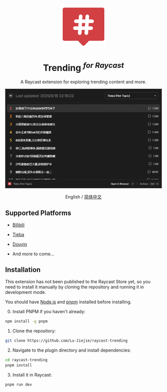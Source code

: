 <p align="center">
  <img src="./assets/icon@dark.png" alt="Recent Projects Icon" height="140">
</p>

<h1 align="center">
Trending <sup><em>for Raycast</em></sup>
</h1>

<p align="center">
A Raycast extension for exploring trending content and more.
</p>
<img width="862" src="./metadata/trending-1.png">

<p align="center">
  English / <a href="./README.md">简体中文</a>
</p>

## Supported Platforms

- [Bilibili](https://www.bilibili.com/)
- [Tieba](https://tieba.baidu.com/)
- [Douyin](https://www.douyin.com/)

- And more to come...

## Installation

This extension has not been published to the Raycast Store yet, so you need to install it manually by cloning the repository and running it in development mode.

You should have [Node.js](https://nodejs.org/en/download/) and [pnpm](https://pnpm.io/installation) installed before installing.

0. Install PNPM if you haven't already:
```bash
npm install -g pnpm
```

1. Clone the repository:
```bash
git clone https://github.com/Lu-Jiejie/raycast-trending
```

2. Navigate to the plugin directory and install dependencies:
```bash
cd raycast-trending
pnpm install
```

3. Install it in Raycast:
```bash
pnpm run dev
```
